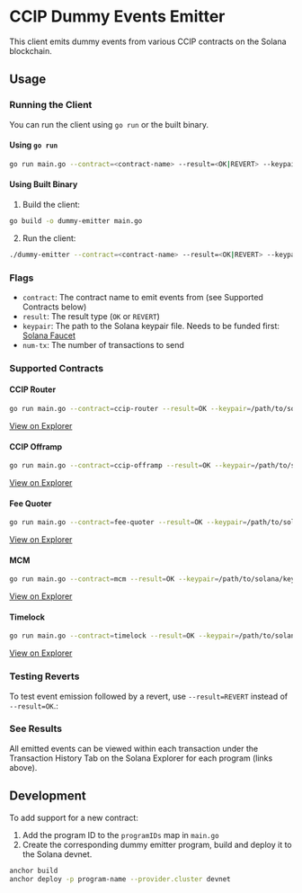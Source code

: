 # CCIP Dummy Events Emitter

This client emits dummy events from various CCIP contracts on the Solana blockchain.

## Usage

### Running the Client

You can run the client using `go run` or the built binary.

#### Using `go run`

```sh
go run main.go --contract=<contract-name> --result=<OK|REVERT> --keypair=/path/to/solana/keypair.json --num-tx=2
```

#### Using Built Binary

1. Build the client:
```sh
go build -o dummy-emitter main.go
```

2. Run the client:
```sh
./dummy-emitter --contract=<contract-name> --result=<OK|REVERT> --keypair=/path/to/solana/keypair.json --num-tx=2
```

### Flags
- `contract`: The contract name to emit events from (see Supported Contracts below)
- `result`: The result type (`OK` or `REVERT`)
- `keypair`: The path to the Solana keypair file. Needs to be funded first: [Solana Faucet](https://faucet.solana.com/)
- `num-tx`: The number of transactions to send

### Supported Contracts

#### CCIP Router
```sh
go run main.go --contract=ccip-router --result=OK --keypair=/path/to/solana/keypair.json --num-tx=2
```
[View on Explorer](https://explorer.solana.com/address/7sDY5A5S5NZe1zcqEuZybW6ZxAna1NWUZxU4ypdn8UQU?cluster=devnet)

#### CCIP Offramp
```sh
go run main.go --contract=ccip-offramp --result=OK --keypair=/path/to/solana/keypair.json --num-tx=2
```
[View on Explorer](https://explorer.solana.com/address/7h44xjUiJHH5wJCNpewaEDmgYLbUd7DDp6URuBKEenMT?cluster=devnet)

#### Fee Quoter
```sh
go run main.go --contract=fee-quoter --result=OK --keypair=/path/to/solana/keypair.json --num-tx=2
```
[View on Explorer](https://explorer.solana.com/address/9ykZ4KUXJUtACe5Cg3UuTM14t5bxk1Amf6uaawGpGR5d?cluster=devnet)

#### MCM
```sh
go run main.go --contract=mcm --result=OK --keypair=/path/to/solana/keypair.json --num-tx=2
```
[View on Explorer](https://explorer.solana.com/address/EqaAbT4NkoDU7WeKTHK9DrJEZ6xgSmZzoufpZQ7GPQE6?cluster=devnet)

#### Timelock
```sh
go run main.go --contract=timelock --result=OK --keypair=/path/to/solana/keypair.json --num-tx=2
```
[View on Explorer](https://explorer.solana.com/address/8hNnreBcZRQgcWnKaEkzsQwZA6B9ngjXFhSkToVu8V67?cluster=devnet)

### Testing Reverts

To test event emission followed by a revert, use `--result=REVERT` instead of `--result=OK`.:


### See Results
All emitted events can be viewed within each transaction under the Transaction History Tab on the Solana Explorer for each program (links above).

## Development

To add support for a new contract:

1. Add the program ID to the `programIDs` map in `main.go`
2. Create the corresponding dummy emitter program, build and deploy it to the Solana devnet.
```sh
anchor build
anchor deploy -p program-name --provider.cluster devnet
```